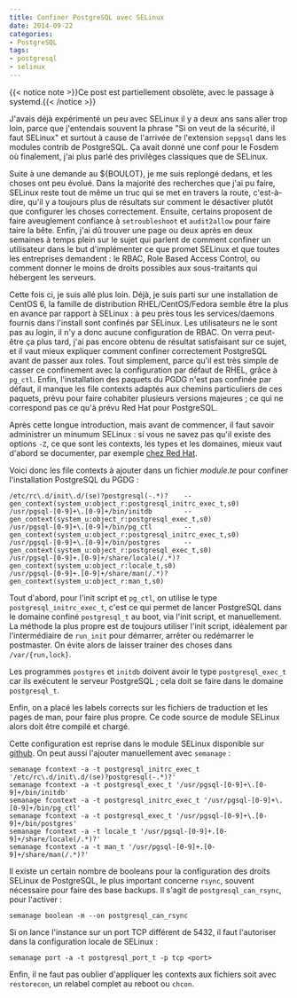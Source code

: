 ```yaml
---
title: Confiner PostgreSQL avec SELinux
date: 2014-09-22
categories:
- PostgreSQL
tags:
- postgresql
- selinux
---
```


{{< notice note >}}Ce post est partiellement obsolète, avec le passage à systemd.{{< /notice >}}

J'avais déjà expérimenté un peu avec SELinux il y a deux ans sans
aller trop loin, parce que j'entendais souvent la phrase "Si on veut
de la sécurité, il faut SELinux" et surtout à cause de l'arrivée de
l'extension `sepgsql` dans les modules contrib de PostgreSQL. Ça avait
donné une conf pour le Fosdem où finalement, j'ai plus parlé des
privilèges classiques que de SELinux.

<!--more-->

Suite à une demande au ${BOULOT}, je me suis replongé dedans, et les
choses ont peu évolué. Dans la majorité des recherches que j'ai pu
faire, SELinux reste tout de même un truc qui se met en travers la
route, c'est-à-dire, qu'il y a toujours plus de résultats sur comment
le désactiver plutôt que configurer les choses correctement. Ensuite,
certains proposent de faire aveuglement confiance à `setroubleshoot`
et `audit2allow` pour faire taire la bête. Enfin, j'ai dû trouver une
page ou deux après en deux semaines à temps plein sur le sujet qui
parlent de comment confiner un utilisateur dans le but d'implémenter ce
que promet SELinux et que toutes les entreprises demandent : le RBAC,
Role Based Access Control, ou comment donner le moins de droits
possibles aux sous-traitants qui hébergent les serveurs.

Cette fois ci, je suis allé plus loin. Déjà, je suis parti sur une
installation de CentOS 6, la famille de distribution
RHEL/CentOS/Fedora semble être la plus en avance par rapport à
SELinux : à peu près tous les services/daemons fournis dans l'install
sont confinés par SELinux. Les utilisateurs ne le sont pas au login,
il n'y a donc aucune configuration de RBAC. On verra peut-être ça plus
tard, j'ai pas encore obtenu de résultat satisfaisant sur ce sujet, et
il vaut mieux expliquer comment confiner correctement PostgreSQL avant
de passer aux roles. Tout simplement, parce qu'il est très simple de
casser ce confinement avec la configuration par défaut de RHEL, grâce
à `pg_ctl`. Enfin, l'installation des paquets du PGDG n'est pas
confinée par défaut, il manque les file contexts adaptés aux chemins
particuliers de ces paquets, prévu pour faire cohabiter plusieurs
versions majeures ; ce qui ne correspond pas ce qu'à prévu Red Hat
pour PostgreSQL.

Après cette longue introduction, mais avant de commencer, il faut
savoir administrer un minumum SELinux : si vous ne savez pas qu'il
existe des options `-Z`, ce que sont les contexts, les types et les
domaines, mieux vaut d'abord se documenter, par exemple [chez Red
Hat](https://access.redhat.com/documentation/en-US/Red_Hat_Enterprise_Linux/6/html/Security-Enhanced_Linux/index.html).

Voici donc les file contexts à ajouter dans un fichier *module.te* pour
confiner l'installation PostgreSQL du PGDG :

    /etc/rc\.d/init\.d/(se)?postgresql(-.*)?    --  gen_context(system_u:object_r:postgresql_initrc_exec_t,s0)
    /usr/pgsql-[0-9]+\.[0-9]+/bin/initdb        --  gen_context(system_u:object_r:postgresql_exec_t,s0)
    /usr/pgsql-[0-9]+\.[0-9]+/bin/pg_ctl        --  gen_context(system_u:object_r:postgresql_initrc_exec_t,s0)
    /usr/pgsql-[0-9]+\.[0-9]+/bin/postgres      --  gen_context(system_u:object_r:postgresql_exec_t,s0)
    /usr/pgsql-[0-9]+.[0-9]+/share/locale(/.*)?	    gen_context(system_u:object_r:locale_t,s0)
    /usr/pgsql-[0-9]+.[0-9]+/share/man(/.*)?        gen_context(system_u:object_r:man_t,s0)

Tout d'abord, pour l'init script et `pg_ctl`, on utilise le type
`postgresql_initrc_exec_t`, c'est ce qui permet de lancer PostgreSQL
dans le domaine confiné `postgresql_t` au boot, via l'init script, et
manuellement. La méthode la plus propre est de toujours utiliser
l'init script, idéalement par l'intermédiaire de `run_init` pour
démarrer, arrêter ou redémarrer le postmaster. On évite alors de
laisser trainer des choses dans `/var/{run,lock}`.

Les programmes `postgres` et `initdb` doivent avoir le type
`postgresql_exec_t` car ils exécutent le serveur PostgreSQL ; cela
doit se faire dans le domaine `postgresql_t`.

Enfin, on a placé les labels corrects sur les fichiers de traduction
et les pages de man, pour faire plus propre. Ce code source de module
SELinux alors doit être compilé et chargé.

Cette configuration est reprise dans le module SELinux disponible sur
[github]. On peut aussi l'ajouter manuellement avec `semanage` :

    semanage fcontext -a -t postgresql_initrc_exec_t '/etc/rc\.d/init\.d/(se)?postgresql(-.*)?'
    semanage fcontext -a -t postgresql_exec_t '/usr/pgsql-[0-9]+\.[0-9]+/bin/initdb'
    semanage fcontext -a -t postgresql_initrc_exec_t '/usr/pgsql-[0-9]+\.[0-9]+/bin/pg_ctl'
    semanage fcontext -a -t postgresql_exec_t '/usr/pgsql-[0-9]+\.[0-9]+/bin/postgres'
    semanage fcontext -a -t locale_t '/usr/pgsql-[0-9]+.[0-9]+/share/locale(/.*)?'
    semanage fcontext -a -t man_t '/usr/pgsql-[0-9]+.[0-9]+/share/man(/.*)?'

Il existe un certain nombre de booleans pour la configuration des
droits SELinux de PostgreSQL, le plus important concerne `rsync`,
souvent nécessaire pour faire des base backups. Il s'agit de
`postgresql_can_rsync`, pour l'activer :

    semanage boolean -m --on postgresql_can_rsync

Si on lance l'instance sur un port TCP différent de 5432, il faut
l'autoriser dans la configuration locale de SELinux :

    semanage port -a -t postgresql_port_t -p tcp <port>

Enfin, il ne faut pas oublier d'appliquer les contexts aux fichiers
soit avec `restorecon`, un relabel complet au reboot ou `chcon`.

[github]: http://github.com/dalibo/selinux-pgsql-pgdg
